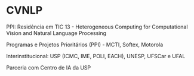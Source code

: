 # CVNLP
PPI: Residência em TIC 13 - Heterogeneous Computing for Computational Vision and Natural Language Processing

Programas e Projetos Prioritários (PPI) - MCTI, Softex, Motorola


Interinstitucional: USP (ICMC, IME, POLI, EACH), UNESP, UFSCar e UFAL

Parceria com Centro de IA da USP
